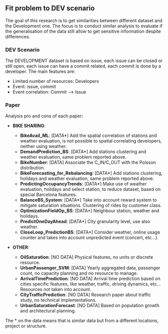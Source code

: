 ## Fit problem to DEV scenario
The goal of this research is to get similarities between different dataset and the Development one. The focus is to conduct similar analysis to evaluate if the generalisation of the data still allow to get sensitive information despite differences.

### DEV Scenario
The DEVELOPMENT dataset is based on issue, each issue can be closed or still open, each issue can have a commit related, each commit is done by a developer. The main features are:
  * Limited number of resources: Developers
  * Event: issue, commit
  * Event correlation: Commit --> Issue

### Paper
Analysis pro and cons of each paper:
  * **BIKE SHARING**:
    * **BikeAvail_ML**: [DATA*] Add the spatial correlation of stations and weather evaluation, is not possible to spatial correlating developers, neither using weather.
    * **DemandPrediction_BS**: [DATA*] Add stations clustering and weather evaluation, same problem reported above.
    * **BikeNumber**: [DATA] Associate the C_IN/C_OUT with the Poisson distribution.
    * **BikeForecasting_for_Rebalancing**: [DATA*] Add stations clustering, holidays and weather evaluation, same problem reported above.
    * **PredictingOccupancyTrends**: [DATA*] Make use of weather evaluation, holidays and select station, to reduce dataset, based on special Barcelona features.
    * **BalanceBS_System**: [DATA*] Take into account reward system to mitigate saturation situations. Clustering of rides by customer class.
    * **OptimizationFieldOp_BS**: [DATA*] Neighbour station, weather and holidays.
    * **PredictOneDayAhead**: [DATA*] City granularity level, use also weather.
    * **CloseLoop_PredictionBS**: [DATA*] Consider weather, online usage counter and takes into account unpredicted event (concert, etc...).


  * **OTHER**:
    * **OilSaturation**: [NO DATA] Physical features, no units or discrete resource.
    * **UrbanPassenger_SVM**: [DATA] Yearly aggregated data, passenger count, no capacity planning and no resource to manage.
    * **ArrivalTimePrediction**: [NO DATA] Arrival time prediction based on cities specific features, like weather, traffic, driving dynamics, etc... Resources not taken into account.
    * **CityTrafficPrediction**: [NO DATA] Research paper about traffic study, no technical implementations.
    * **UrbanSaturationForecast**: [NO DATA] Based on population growth and architectural planning.


The * on the data means that is similar data but from a different locations, project or structure.
